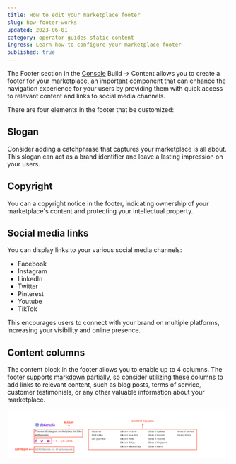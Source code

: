 ```yaml
---
title: How to edit your marketplace footer
slug: how-footer-works
updated: 2023-06-01
category: operator-guides-static-content
ingress: Learn how to configure your marketplace footer
published: true
---
```


The Footer section in the [Console](https://console.sharetribe.com/)
Build → Content allows you to create a footer for your marketplace, an
important component that can enhance the navigation experience for your
users by providing them with quick access to relevant content and links
to social media channels.

There are four elements in the footer that be customized:

## Slogan

Consider adding a catchphrase that captures your marketplace is all
about. This slogan can act as a brand identifier and leave a lasting
impression on your users.

## Copyright

You can a copyright notice in the footer, indicating ownership of your
marketplace's content and protecting your intellectual property.

## Social media links

You can display links to your various social media channels:

- Facebook
- Instagram
- LinkedIn
- Twitter
- Pinterest
- Youtube
- TikTok

This encourages users to connect with your brand on multiple platforms,
increasing your visibility and online presence.

## Content columns

The content block in the footer allows you to enable up to 4 columns.
The footer supports
[markdown](https://www.sharetribe.com/docs/operator-guides/how-to-format-your-text-in-pages/#what-is-markdown)
partially, so consider utilizing these columns to add links to relevant
content, such as blog posts, terms of service, customer testimonials, or
any other valuable information about your marketplace.

![footer_screenshot](./footer_screenshot.png)
